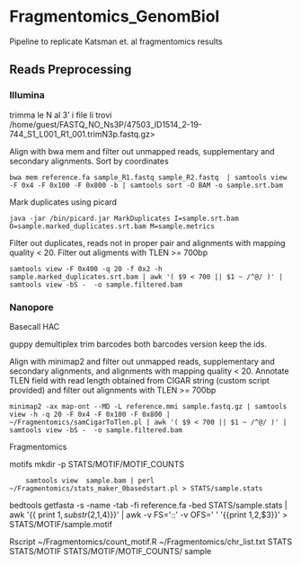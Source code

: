 # Fragmentomics_GenomBiol
Pipeline to replicate Katsman et. al fragmentomics results

## Reads Preprocessing


### Illumina

trimma le N al 3’
i file li trovi /home/guest/FASTQ_NO_Ns3P/47503_ID1514_2-19-744_S1_L001_R1_001.trimN3p.fastq.gz>

Align with bwa mem and filter out unmapped reads, supplementary and secondary alignments. Sort by coordinates

```
bwa mem reference.fa sample_R1.fastq sample_R2.fastq  | samtools view -F 0x4 -F 0x100 -F 0x800 -b | samtools sort -O BAM -o sample.srt.bam 
```
Mark duplicates using picard

```
java -jar /bin/picard.jar MarkDuplicates I=sample.srt.bam  O=sample.marked_duplicates.srt.bam M=sample.metrics 
```
Filter out duplicates, reads not in proper pair and alignments with mapping quality < 20. Filter out aligments with TLEN >= 700bp

```
samtools view -F 0x400 -q 20 -f 0x2 -h sample.marked_duplicates.srt.bam | awk '( $9 < 700 || $1 ~ /^@/ )' | samtools view -bS -  -o sample.filtered.bam
```

### Nanopore

Basecall HAC

guppy demultiplex trim barcodes
both barcodes version
		keep the ids.

Align with minimap2 and filter out unmapped reads, supplementary and secondary alignments, and alignments with mapping quality < 20. Annotate TLEN field with read length obtained from CIGAR string (custom script provided) and filter out alignments with TLEN >= 700bp 

```
minimap2 -ax map-ont --MD -L reference.mmi sample.fastq.gz | samtools view -h -q 20 -F 0x4 -F 0x100 -F 0x800 | ~/Fragmentomics/samCigarToTlen.pl | awk '( $9 < 700 || $1 ~ /^@/ )' | samtools view -bS -  -o sample.filtered.bam
```




Fragmentomics

motifs
mkdir -p STATS/MOTIF/MOTIF_COUNTS


        samtools view  sample.bam | perl ~/Fragmentomics/stats_maker_0basedstart.pl > STATS/sample.stats

bedtools getfasta  -s  -name -tab -fi reference.fa -bed  STATS/sample.stats | awk '{{ print $1, substr($2,1,4)}}' | awk -v FS='::' -v OFS=' ' '{{print $1,$2,$3}}'   >   STATS/MOTIF/sample.motif

Rscript ~/Fragmentomics/count_motif.R ~/Fragmentomics/chr_list.txt  STATS STATS/MOTIF STATS/MOTIF/MOTIF_COUNTS/  sample  
